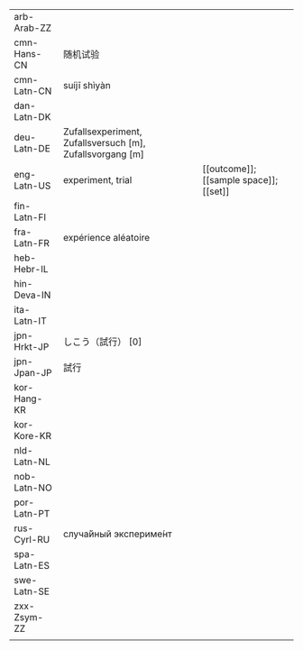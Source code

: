 | | | |
|-|-|-|
| arb-Arab-ZZ |  |  |
| cmn-Hans-CN | 随机试验 |  |
| cmn-Latn-CN | suíjī shìyàn |  |
| dan-Latn-DK |  |  |
| deu-Latn-DE | Zufallsexperiment, Zufallsversuch [m], Zufallsvorgang [m] |  |
| eng-Latn-US | experiment, trial | [[outcome]]; [[sample space]]; [[set]] |
| fin-Latn-FI |  |  |
| fra-Latn-FR | expérience aléatoire |  |
| heb-Hebr-IL |  |  |
| hin-Deva-IN |  |  |
| ita-Latn-IT |  |  |
| jpn-Hrkt-JP | しこう（試行） [0] |  |
| jpn-Jpan-JP | 試行 |  |
| kor-Hang-KR |  |  |
| kor-Kore-KR |  |  |
| nld-Latn-NL |  |  |
| nob-Latn-NO |  |  |
| por-Latn-PT |  |  |
| rus-Cyrl-RU | случа́йный экспериме́нт |  |
| spa-Latn-ES |  |  |
| swe-Latn-SE |  |  |
| zxx-Zsym-ZZ |  |  |
|  |  |  |
